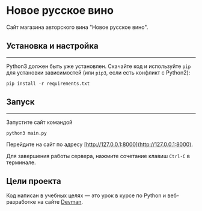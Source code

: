 # Новое русское вино

Сайт магазина авторского вина "Новое русское вино".

## Установка и настройка

---
Python3 должен быть уже установлен. Скачайте код и используйте `pip` для установки зависимостей (или `pip3`, если есть конфликт с Python2):
```shell
pip install -r requirements.txt
```

## Запуск

---
Запустите сайт командой 
```shell
python3 main.py
```
Перейдите на сайт по адресу [http://127.0.0.1:8000](http://127.0.0.1:8000).

Для завершения работы сервера, нажмите сочетание клавиш `Ctrl-C` в терминале.
## Цели проекта

Код написан в учебных целях — это урок в курсе по Python и веб-разработке на сайте [Devman](https://dvmn.org).
